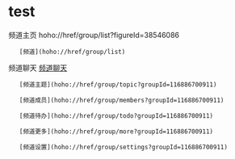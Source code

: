 # test
频道主页 hoho://href/group/list?figureId=38546086

       [频道](hoho://href/group/list)

频道聊天
       [频道聊天](hoho://href/group/chat?groupId=116886700911&content=hello)
       
       [频道主题](hoho://href/group/topic?groupId=116886700911)
       
       [频道成员](hoho://href/group/members?groupId=116886700911)
       
       [频道待办](hoho://href/group/todo?groupId=116886700911)
       
       [频道更多](hoho://href/group/more?groupId=116886700911)
       
       [频道设置](hoho://href/group/settings?groupId=116886700911)
